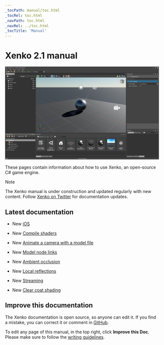 ```yaml
---
_tocPath: manual/toc.html
_tocRel: toc.html
_navPath: toc.html
_navRel: ../toc.html
_tocTitle: 'Manual'
---
```


# Xenko 2.1 manual

![Manual](get-started/media/get-started.jpg)

These pages contain information about how to use Xenko, an open-source C# game engine.

>[!Note]
>The Xenko manual is under construction and updated regularly with new content. Follow [Xenko on Twitter](https://twitter.com/xenko3d?lang=en) for documentation updates.

## Latest documentation

* <span class="label label-doc-highlight">New</span> [iOS](platforms/ios.md)

* <span class="label label-doc-highlight">New</span> [Compile shaders](graphics/effects-and-shaders/compile-shaders.md)

* <span class="label label-doc-highlight">New</span> [Animate a camera with a model file](graphics/cameras/animate-a-camera-with-a-model-file.md)

* <span class="label label-doc-highlight">New</span> [Model node links](animation/model-node-links.md)

* <span class="label label-doc-highlight">New</span> [Ambient occlusion](graphics/post-effects/ambient-occlusion.md)

* <span class="label label-doc-highlight">New</span> [Local reflections](graphics/post-effects/local-reflections.md)

* <span class="label label-doc-highlight">New</span> [Streaming](graphics/textures/streaming.md)

* <span class="label label-doc-highlight">New</span> [Clear coat shading](graphics/materials/clear-coat-shading.md)

## Improve this documentation

The Xenko documentation is open source, so anyone can edit it. If you find a mistake, you can correct it or comment in [GitHub](https://github.com/SiliconStudio/xenko-docs).

To edit any page of this manual, in the top right, click **Improve this Doc**. Please make sure to follow the [writing guidelines](https://github.com/SiliconStudio/xenko-docs/blob/master-2.0/GUIDELINES.md).